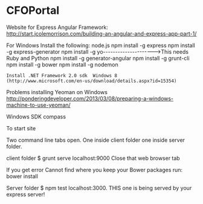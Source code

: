 CFOPortal
=========

Website for Express Angular Framework:
http://start.jcolemorrison.com/building-an-angular-and-express-app-part-1/

For Windows Install the following:
	node.js
	npm install -g express
	npm install -g express-generator
	npm install -g yo--------------------->This needs Ruby and Python
	npm install -g generator-angular
	npm install -g grunt-cli
	npm install -g bower
	npm install -g nodemon

	Install .NET Framework 2.0 sdk  Windows 8 (http://www.microsoft.com/en-us/download/details.aspx?id=15354)



Problems installing Yeoman on Windows
		http://ponderingdeveloper.com/2013/03/08/preparing-a-windows-machine-to-use-yeoman/




Windows SDK
compass


To start site

Two command line tabs open. 
  One inside client folder 
  one inside server folder.

client folder
  $ grunt serve
    localhost:9000
    Close that web browser tab

If you get error Cannot find where you keep your Bower packages run: bower install





Server folder 
  $ npm test
    localhost:3000. 
    THIS one is being served by your express server!
